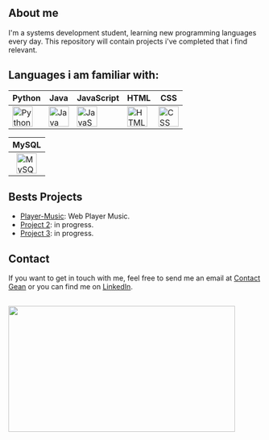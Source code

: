 ## About me
I'm a systems development student, learning new programming languages every day. 
This repository will contain projects i've completed that i find relevant.

## Languages i am familiar with:

| Python                   | Java                     | JavaScript           | HTML                    | CSS                     | 
|--------------------------|--------------------------|----------------------|-------------------------|-------------------------|
| <img src="https://cdn.jsdelivr.net/gh/devicons/devicon/icons/python/python-original.svg" width="40" height="40" alt="Python"/> | <img src="https://cdn.jsdelivr.net/gh/devicons/devicon/icons/java/java-original.svg" width="40" height="40" alt="Java"/> | <img src="https://cdn.jsdelivr.net/gh/devicons/devicon/icons/javascript/javascript-original.svg" width="40" height="40" alt="JavaScript"/> | <img src="https://cdn.jsdelivr.net/gh/devicons/devicon/icons/html5/html5-original.svg" width="40" height="40" alt="HTML"/> | <img src="https://cdn.jsdelivr.net/gh/devicons/devicon/icons/css3/css3-original.svg" width="40" height="40" alt="CSS"/> |

| MySQL                    | 
|--------------------------|
| <div style="display: flex; justify-content: center;"><img src="https://cdn.jsdelivr.net/gh/devicons/devicon/icons/mysql/mysql-original.svg" width="40" height="40" alt="MySQL"/></div> | 

## Bests Projects

- [Player-Music](https://inotyu.github.io/youtube-player/): Web Player Music. 
- [Project 2](link_para_o_projeto_2): in progress.
- [Project 3](link_para_o_projeto_3): in progress.

## Contact

If you want to get in touch with me, feel free to send me an email at [Contact Gean](mailto:contatogeanpls@gmail.com) or you can find me on [LinkedIn](https://www.linkedin.com/in/gean-carlos-b24651266?utm_source=share&utm_campaign=share_via&utm_content=profile&utm_medium=android_app).

##

<div>
  <img align="left" width="450" height="250" src="https://i.giphy.com/media/v1.Y2lkPTc5MGI3NjExaHU0Nnh1dWZyYXhiaW45OGtvOHpqcmFlcHg3dHNmZjB0NWdyMThxNyZlcD12MV9pbnRlcm5hbF9naWZfYnlfaWQmY3Q9Zw/gFPxNhzEWdFCCRAqf0/giphy.gif" />

</div>

###
